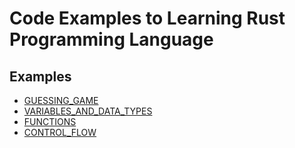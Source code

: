 # Code Examples to Learning Rust Programming Language

## Examples

- [GUESSING_GAME](./GUESSING_GAME/)
- [VARIABLES_AND_DATA_TYPES](./VARIABLES_AND_DATA_TYPES/)
- [FUNCTIONS](./FUNCTIONS/)
- [CONTROL_FLOW](./CONTROL_FLOW/)
